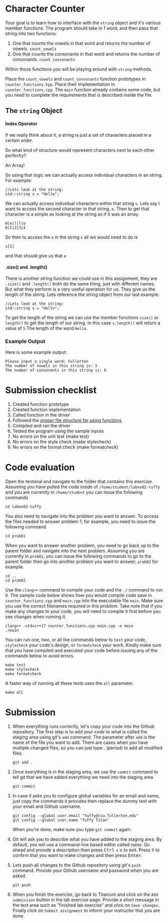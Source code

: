 # Character Counter
Your goal is to learn how to interface with the `string` object and it's various member functions.
The program should take in 1 word, and then pass that string into two functions:

1. One that counts the vowels in that word and returns the number of vowels. `count_vowels`
1. One that counts the consonants in that word and returns the number of consonants. `count_consonants`

Within those functions you will be playing around with `string` methods.

Place the `count_vowels` and `count_consonants` function prototypes in `counter_functions.hpp`. Place their implementation in `counter_functions.cpp`. The `main` function already contains some code, but you need to complete the requirements that is described inside the file.


## The `string` Object
#### Index Operator
If we really think about it, a string is just a set of characters placed in a certain order.

So what kind of structure would represent characters next to each other perfectly?

An Array!

So using that logic we can actually access individual characters in an string. For example:
```
//Lets look at the string:
std::string s = "Hello";
```
We can actually access individual characters within that string `s`. Lets say I want to access the second character in that string, `e`.
Then to get that character is a simple as looking at the string as if it was an array.
```
H|e|l|l|o
0|1|2|3|4
```
So then to access the `e` in the string `s` all we would need to do is
```
s[1]
```
and that should give us that `e`
#### .size() and .length()
There is another string function we could use in this assignment, they are `.size()` and `.length()` both do the same thing, just with different names. But what they perform is
a very useful operation for us. They give us the length of the string. Lets reference the string object from our last example.
```
//Lets look at the string:
std::string s = "Hello";
```
To get the length of the string we can use the member functions `size()` or `length()` to get the length of our string. In this case `s.length()` will return a value of `5` The length of the word `Hello`.

### Example Output
Here is some example output:

```
Please input a single word: Fullerton
The number of vowels in this string is: 3
The number of consonants in this string is: 6
```

# Submission checklist
1. Created function prototype
1. Created function implementation
1. Called function in the driver
1. Followed the [proper file structure for using functions](https://github.com/ILXL-guides/function-file-organization)
1. Compiled and ran the driver
1. Tested the program using the sample inputs
1. No errors on the unit test (make test)
1. No errors on the style check (make stylecheck)
1. No errors on the format check (make formatcheck)

# Code evaluation
Open the terminal and navigate to the folder that contains this exercise. Assuming you have pulled the code inside of `/home/student/labex02-tuffy` and you are currently in `/home/student` you can issue the following commands

```
cd labex02-tuffy
```

You also need to navigate into the problem you want to answer. To access the files needed to answer problem 1, for example, you need to issue the following command.

```
cd prob01
```

When you want to answer another problem, you need to go back up to the parent folder and navigate into the next problem. Assuming you are currently in `prob01`, you can issue the following commands to go to the parent folder then go into another problem you want to answer; `prob02` for example.

```
cd ..
cd prob02
```

Use the `clang++` command to compile your code and the `./` command to run it. The sample code below shows how you would compile code save in `counter_functions.cpp` and `main.cpp` into the executable file `main`. Make sure you use the correct filenames required in this problem.  Take note that if you make any changes to your code, you will need to compile it first before you see changes when running it.

```
clang++ -std=c++17 counter_functions.cpp main.cpp -o main
./main
```

You can run one, two, or all the commands below to `test` your code, `stylecheck` your code's design, or `formatcheck` your work. Kindly make sure that you have compiled and executed your code before issuing any of the commands below to avoid errors.

```
make test
make stylecheck
make formatcheck
```

A faster way of running all these tests uses the `all` parameter.

```
make all
```

# Submission
1. When everything runs correctly,  let's copy your code into the Github repository. The first step is to add your code to what is called the staging area using git's `add` command. The parameter after `add` is the name of the file you want to add. There are cases when you have multiple changed files, so you can just type . (period) to add all modified files.

    ```
    git add .
    ```
1. Once everything is in the staging area, we use the `commit` command to tell git that we have added everything we need into the staging area.

    ```
    git commit
    ```
1. In case it asks you  to configure global variables for an email and name, just copy the commands it provides then replace the dummy text with your email and Github username.

    ```
    git config --global user.email "tuffy@csu.fullerton.edu"
    git config --global user.name "Tuffy Titan"
    ```
    When you're done, make sure you type `git commit` again.    
1. Git will ask you to describe what you have added to the staging area. By default, you will use a command-line based editor called *nano*. Go ahead and provide a description then press <kbd>Ctrl</kbd> + <kbd>x</kbd> to exit. Press <kbd>Y</kbd> to confirm that you want to make changes and then press <kbd>Enter</kbd>.
1. Lets push all changes to the Github repository using git's `push` command. Provide your Github username and password when you are asked.

    ```
    git push
    ```
1. When you finish the exercise, go back to Titanium and click on the `Add submission` button in the lab exercise page. Provide a short message in the text area such as "finished lab exercise" and click on `Save changes`. Finally click on `Submit assignment` to inform your instructor that you are done.
